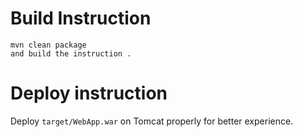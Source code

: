 

# Build Instruction ##


```
mvn clean package
and build the instruction .
```

# Deploy instruction ##

Deploy ```target/WebApp.war``` on Tomcat properly for better experience.

